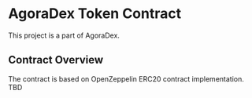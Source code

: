 # AgoraDex Token Contract

This project is a part of AgoraDex.

## Contract Overview

The contract is based on OpenZeppelin ERC20 contract implementation. 
TBD

